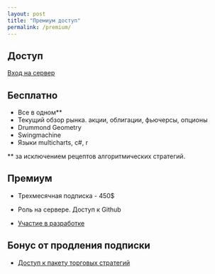 ```yaml
---
layout: post
title: "Премиум доступ"
permalink: /premium/
---
```



<!--more-->

## Доступ

[Вход на сервер](https://discord.gg/V6arrKAUrh) 

## Бесплатно

- Все в одном**
- Текущий обзор рынка. акции, облигации, фьючерсы, опционы
- Drummond Geometry
- Swingmachine 
- Языки multicharts, c#, r

** за исключением рецептов алгоритмических стратегий.
 

## Премиум

* Трехмесячная подписка - 450$

- Роль на сервере. Доступ к Github

- [Участие в разработке](https://ragve.ru/framework/)

## Бонус от продления подписки

- [Доступ к пакету торговых стратегий](https://ragve.ru/2021-06-20/sample_strategy)













